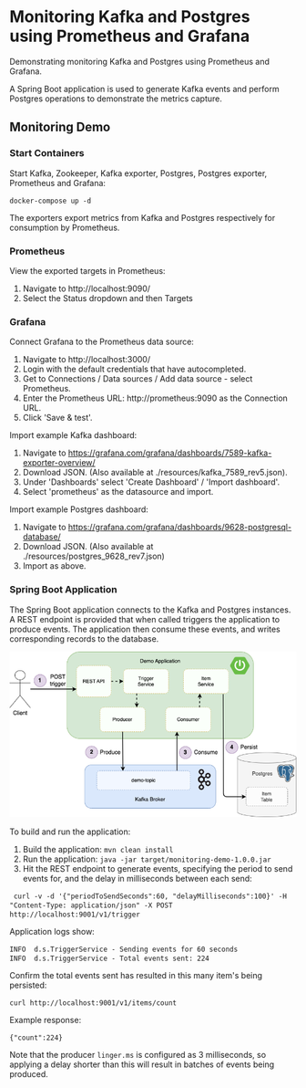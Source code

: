 # Monitoring Kafka and Postgres using Prometheus and Grafana

Demonstrating monitoring Kafka and Postgres using Prometheus and Grafana.

A Spring Boot application is used to generate Kafka events and perform Postgres operations to demonstrate the metrics capture.

## Monitoring Demo

### Start Containers

Start Kafka, Zookeeper, Kafka exporter, Postgres, Postgres exporter, Prometheus and Grafana:

```
docker-compose up -d
```

The exporters export metrics from Kafka and Postgres respectively for consumption by Prometheus.

### Prometheus

View the exported targets in Prometheus:

1) Navigate to http://localhost:9090/
2) Select the Status dropdown and then Targets

### Grafana

Connect Grafana to the Prometheus data source:

1) Navigate to http://localhost:3000/
2) Login with the default credentials that have autocompleted.
3) Get to Connections / Data sources / Add data source - select Prometheus.
4) Enter the Prometheus URL: http://prometheus:9090 as the Connection URL.
5) Click 'Save & test'.

Import example Kafka dashboard:

1) Navigate to https://grafana.com/grafana/dashboards/7589-kafka-exporter-overview/
2) Download JSON.  (Also available at ./resources/kafka_7589_rev5.json).
3) Under 'Dashboards' select 'Create Dashboard' / 'Import dashboard'.
4) Select 'prometheus' as the datasource and import.

Import example Postgres dashboard:

1) Navigate to https://grafana.com/grafana/dashboards/9628-postgresql-database/
2) Download JSON.  (Also available at ./resources/postgres_9628_rev7.json)
3) Import as above.

### Spring Boot Application

The Spring Boot application connects to the Kafka and Postgres instances.  A REST endpoint is provided that when called triggers the application to produce events.  The application then consume these events, and writes corresponding records to the database.

![Demo Application](monitoring-demo.png)

To build and run the application:

1) Build the application:  `mvn clean install`
2) Run the application: `java -jar target/monitoring-demo-1.0.0.jar`
3) Hit the REST endpoint to generate events, specifying the period to send events for, and the delay in milliseconds between each send:
```
 curl -v -d '{"periodToSendSeconds":60, "delayMilliseconds":100}' -H "Content-Type: application/json" -X POST http://localhost:9001/v1/trigger
``` 

Application logs show:
```
INFO  d.s.TriggerService - Sending events for 60 seconds
INFO  d.s.TriggerService - Total events sent: 224
```

Confirm the total events sent has resulted in this many item's being persisted:
```
curl http://localhost:9001/v1/items/count
```
Example response:
```
{"count":224}
```

Note that the producer `linger.ms` is configured as 3 milliseconds, so applying a delay shorter than this will result in batches of events being produced.
